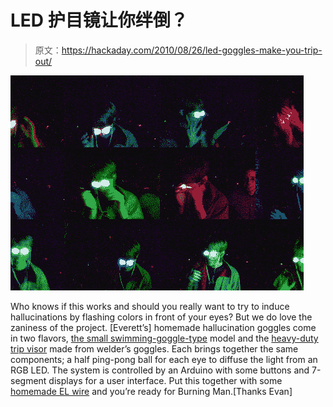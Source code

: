 # LED 护目镜让你绊倒？

> 原文：<https://hackaday.com/2010/08/26/led-goggles-make-you-trip-out/>

![](img/3ae7b4b3502e3daceb816bbb1ce10306.png "flicker-induced-hallucination")

Who knows if this works and should you really want to try to induce hallucinations by flashing colors in front of your eyes? But we do love the zaniness of the project. [Everett’s] homemade hallucination goggles come in two flavors, [the small swimming-goggle-type](http://wealoneonearth.blogspot.com/2009/09/how-to-build-goggles.html) model and the [heavy-duty trip visor](http://wealoneonearth.blogspot.com/2010/05/do-it-yourself-trip-visor.html) made from welder’s goggles. Each brings together the same components; a half ping-pong ball for each eye to diffuse the light from an RGB LED. The system is controlled by an Arduino with some buttons and 7-segment displays for a user interface. Put this together with some [homemade EL wire](http://hackaday.com/2010/08/25/el-wire-make-it-connect-it-power-it/) and you’re ready for Burning Man.[Thanks Evan]
